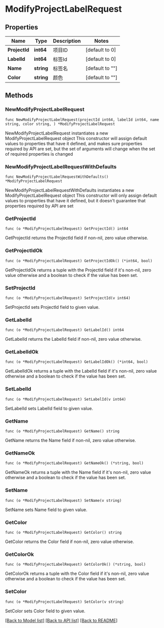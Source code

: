 # ModifyProjectLabelRequest

## Properties

Name | Type | Description | Notes
------------ | ------------- | ------------- | -------------
**ProjectId** | **int64** | 项目ID | [default to 0]
**LabelId** | **int64** | 标签Id | [default to 0]
**Name** | **string** | 标签名 | [default to ""]
**Color** | **string** | 颜色 | [default to ""]

## Methods

### NewModifyProjectLabelRequest

`func NewModifyProjectLabelRequest(projectId int64, labelId int64, name string, color string, ) *ModifyProjectLabelRequest`

NewModifyProjectLabelRequest instantiates a new ModifyProjectLabelRequest object
This constructor will assign default values to properties that have it defined,
and makes sure properties required by API are set, but the set of arguments
will change when the set of required properties is changed

### NewModifyProjectLabelRequestWithDefaults

`func NewModifyProjectLabelRequestWithDefaults() *ModifyProjectLabelRequest`

NewModifyProjectLabelRequestWithDefaults instantiates a new ModifyProjectLabelRequest object
This constructor will only assign default values to properties that have it defined,
but it doesn't guarantee that properties required by API are set

### GetProjectId

`func (o *ModifyProjectLabelRequest) GetProjectId() int64`

GetProjectId returns the ProjectId field if non-nil, zero value otherwise.

### GetProjectIdOk

`func (o *ModifyProjectLabelRequest) GetProjectIdOk() (*int64, bool)`

GetProjectIdOk returns a tuple with the ProjectId field if it's non-nil, zero value otherwise
and a boolean to check if the value has been set.

### SetProjectId

`func (o *ModifyProjectLabelRequest) SetProjectId(v int64)`

SetProjectId sets ProjectId field to given value.


### GetLabelId

`func (o *ModifyProjectLabelRequest) GetLabelId() int64`

GetLabelId returns the LabelId field if non-nil, zero value otherwise.

### GetLabelIdOk

`func (o *ModifyProjectLabelRequest) GetLabelIdOk() (*int64, bool)`

GetLabelIdOk returns a tuple with the LabelId field if it's non-nil, zero value otherwise
and a boolean to check if the value has been set.

### SetLabelId

`func (o *ModifyProjectLabelRequest) SetLabelId(v int64)`

SetLabelId sets LabelId field to given value.


### GetName

`func (o *ModifyProjectLabelRequest) GetName() string`

GetName returns the Name field if non-nil, zero value otherwise.

### GetNameOk

`func (o *ModifyProjectLabelRequest) GetNameOk() (*string, bool)`

GetNameOk returns a tuple with the Name field if it's non-nil, zero value otherwise
and a boolean to check if the value has been set.

### SetName

`func (o *ModifyProjectLabelRequest) SetName(v string)`

SetName sets Name field to given value.


### GetColor

`func (o *ModifyProjectLabelRequest) GetColor() string`

GetColor returns the Color field if non-nil, zero value otherwise.

### GetColorOk

`func (o *ModifyProjectLabelRequest) GetColorOk() (*string, bool)`

GetColorOk returns a tuple with the Color field if it's non-nil, zero value otherwise
and a boolean to check if the value has been set.

### SetColor

`func (o *ModifyProjectLabelRequest) SetColor(v string)`

SetColor sets Color field to given value.



[[Back to Model list]](../README.md#documentation-for-models) [[Back to API list]](../README.md#documentation-for-api-endpoints) [[Back to README]](../README.md)



